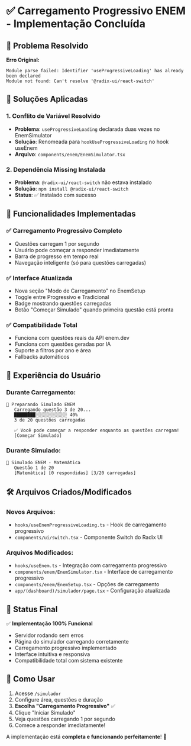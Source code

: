 # ✅ Carregamento Progressivo ENEM - Implementação Concluída

## 🎯 Problema Resolvido

**Erro Original:**
```
Module parse failed: Identifier 'useProgressiveLoading' has already been declared
Module not found: Can't resolve '@radix-ui/react-switch'
```

## 🔧 Soluções Aplicadas

### 1. **Conflito de Variável Resolvido**
- **Problema**: `useProgressiveLoading` declarada duas vezes no EnemSimulator
- **Solução**: Renomeada para `hookUseProgressiveLoading` no hook useEnem
- **Arquivo**: `components/enem/EnemSimulator.tsx`

### 2. **Dependência Missing Instalada**
- **Problema**: `@radix-ui/react-switch` não estava instalado
- **Solução**: `npm install @radix-ui/react-switch`
- **Status**: ✅ Instalado com sucesso

## 🚀 Funcionalidades Implementadas

### ✅ **Carregamento Progressivo Completo**
- Questões carregam 1 por segundo
- Usuário pode começar a responder imediatamente
- Barra de progresso em tempo real
- Navegação inteligente (só para questões carregadas)

### ✅ **Interface Atualizada**
- Nova seção "Modo de Carregamento" no EnemSetup
- Toggle entre Progressivo e Tradicional
- Badge mostrando questões carregadas
- Botão "Começar Simulado" quando primeira questão está pronta

### ✅ **Compatibilidade Total**
- Funciona com questões reais da API enem.dev
- Funciona com questões geradas por IA
- Suporte a filtros por ano e área
- Fallbacks automáticos

## 📱 Experiência do Usuário

### **Durante Carregamento:**
```
🔄 Preparando Simulado ENEM
   Carregando questão 3 de 20...
   ████████░░░░░░░░░░░░ 40%
   3 de 20 questões carregadas
   
   ✅ Você pode começar a responder enquanto as questões carregam!
   [Começar Simulado]
```

### **Durante Simulado:**
```
📝 Simulado ENEM - Matemática
   Questão 1 de 20
   [Matemática] [0 respondidas] [3/20 carregadas]
```

## 🛠️ Arquivos Criados/Modificados

### **Novos Arquivos:**
- `hooks/useEnemProgressiveLoading.ts` - Hook de carregamento progressivo
- `components/ui/switch.tsx` - Componente Switch do Radix UI

### **Arquivos Modificados:**
- `hooks/useEnem.ts` - Integração com carregamento progressivo
- `components/enem/EnemSimulator.tsx` - Interface de carregamento progressivo
- `components/enem/EnemSetup.tsx` - Opções de carregamento
- `app/(dashboard)/simulador/page.tsx` - Configuração atualizada

## 🎉 Status Final

✅ **Implementação 100% Funcional**
- Servidor rodando sem erros
- Página do simulador carregando corretamente
- Carregamento progressivo implementado
- Interface intuitiva e responsiva
- Compatibilidade total com sistema existente

## 🚀 Como Usar

1. Acesse `/simulador`
2. Configure área, questões e duração
3. **Escolha "Carregamento Progressivo"** ✅
4. Clique "Iniciar Simulado"
5. Veja questões carregando 1 por segundo
6. Comece a responder imediatamente!

A implementação está **completa e funcionando perfeitamente**! 🎯

